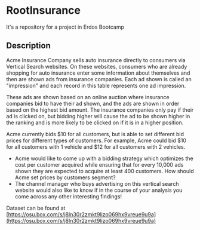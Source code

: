# RootInsurance
It's a repository for a project in Erdos Bootcamp


## Description

Acme Insurance Company sells auto insurance directly to consumers via Vertical Search websites. On these websites, consumers who are already shopping for auto insurance enter some information about themselves and then are shown ads from insurance companies. Each ad shown is called an "impression" and each record in this table represents one ad impression.

These ads are shown based on an online auction where insurance companies bid to have their ad shown, and the ads are shown in order based on the highest bid amount. The insurance companies only pay if their ad is clicked on, but bidding higher will cause the ad to be shown higher in the ranking and is more likely to be clicked on if it is in a higher position.

Acme currently bids $10 for all customers, but is able to set different bid prices for different types of customers. For example, Acme could bid $10 for all customers with 1 vehicle and $12 for all customers with 2 vehicles. 

- Acme would like to come up with a bidding strategy which optimizes the cost per customer acquired while ensuring that for every 10,000 ads shown they are expected to acquire at least 400 customers. How should Acme set prices by customers segment?
- The channel manager who buys advertising on this vertical search website would also like to know if in the course of your analysis you come across any other interesting findings!

Dataset can be found at [https://osu.box.com/s/j8ln30r2zmkt9lizo069hx9vreue9u9a](https://osu.box.com/s/j8ln30r2zmkt9lizo069hx9vreue9u9a)
